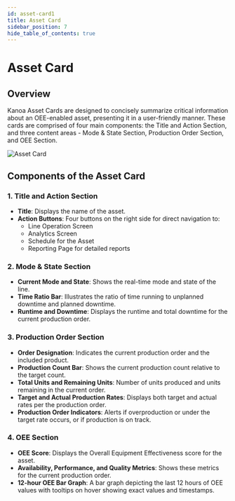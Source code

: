 ```yaml
---
id: asset-card1
title: Asset Card
sidebar_position: 7
hide_table_of_contents: true
---
```


# Asset Card

## Overview

Kanoa Asset Cards are designed to concisely summarize critical information about an OEE-enabled asset, presenting it in a user-friendly manner. These cards are comprised of four main components: the Title and Action Section, and three content areas - Mode & State Section, Production Order Section, and OEE Section.

![Asset Card](/img/ops-analytics-asset-card.png)

## Components of the Asset Card

### 1. Title and Action Section
- **Title**: Displays the name of the asset.
- **Action Buttons**: Four buttons on the right side for direct navigation to:
  - Line Operation Screen
  - Analytics Screen
  - Schedule for the Asset
  - Reporting Page for detailed reports

### 2. Mode & State Section
- **Current Mode and State**: Shows the real-time mode and state of the line.
- **Time Ratio Bar**: Illustrates the ratio of time running to unplanned downtime and planned downtime.
- **Runtime and Downtime**: Displays the runtime and total downtime for the current production order.

### 3. Production Order Section
- **Order Designation**: Indicates the current production order and the included product.
- **Production Count Bar**: Shows the current production count relative to the target count.
- **Total Units and Remaining Units**: Number of units produced and units remaining in the current order.
- **Target and Actual Production Rates**: Displays both target and actual rates per the production order.
- **Production Order Indicators**: Alerts if overproduction or under the target rate occurs, or if production is on track.

### 4. OEE Section
- **OEE Score**: Displays the Overall Equipment Effectiveness score for the asset.
- **Availability, Performance, and Quality Metrics**: Shows these metrics for the current production order.
- **12-hour OEE Bar Graph**: A bar graph depicting the last 12 hours of OEE values with tooltips on hover showing exact values and timestamps.


